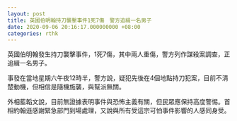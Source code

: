 ```yaml
---
layout: post
title: 英國伯明翰持刀襲擊事件1死7傷　警方追緝一名男子
date: 2020-09-06 20:16:17.000000000 +08:00
categories: rthk
---
```


英國伯明翰發生持刀襲擊事件，1死7傷，其中兩人重傷，警方列作謀殺案調查，正追緝一名男子。

事發在當地星期六午夜12時半，警方說，疑犯先後在4個地點持刀犯案，目前不清楚動機，但相信是隨機施襲，與幫派無關。

外相藍韜文說，目前無證據表明事件與恐怖主義有關，但民眾應保持高度警惕。首相約翰遜感謝緊急部門到場處理，又說與所有受這宗可怕事件影響的人感同身受。
